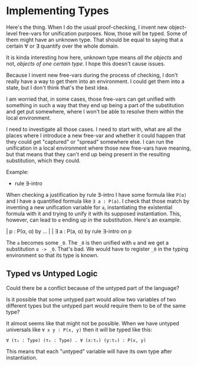 # Implementing Types


Here's the thing.
When I do the usual proof-checking, I invent new object-level free-vars for unification purposes.
Now, those will be typed. Some of them might have an unknown type. That should be equal to saying that a certain ∀ or ∃ quantify over the whole domain.


It is kinda interesting how here, unknown type means *all the objects* and not, *objects of one certain type*.
I hope this doesn't cause issues.


Because I invent new free-vars during the process of checking, I don't really have a way to get them into an environment.
I could get them into a state, but I don't think that's the best idea.

I am worried that, in some cases, those free-vars can get unified with something in such a way that they end up being a part of the substitution and get put somewhere, where I won't be able to resolve them within the local environment.

I need to investigate all those cases.
I need to start with, what are all the places where I introduce a new free-var and whether it could happen that they could get "captured" or "spread" somewhere else.
I can run the unification in a local environment where those new free-vars have meaning, but that means that they can't end up being present in the resulting substitution, which they could.


Example:

- rule ∃-intro

When checking a justification by rule ∃-intro I have some formula like `P(α)` and I have a quantified formula like
`∃ a : P(a)`. I check that those match by inventing a new unification variable for `a`, instantiating the existential formula with it and trying to unify it with its supposed instantiation.
This, however, can lead to `α` ending up in the substitution. Here's an example.


| p : P(α, α)  by ...
|
| ∃ a : P(a, α)  by rule ∃-intro on p


The `a` becomes some `_0`. The `_0` is then unified with `α` and we get a substitution `α -> _0`. That's bad.
We would have to register `_0` in the typing environment so that its type is known.



## Typed vs Untyped Logic

Could there be a conflict because of the untyped part of the language?

Is it possible that some untyped part would allow two variables of two different types but the untyped part would require them to be of the same type?

It almost seems like that might not be possible.
When we have untyped universals like `∀ x y : P(x, y)` then it will be typed like this:

`∀ (τ₁ : Type) (τ₂ : Type) . ∀ (x:τ₁) (y:τ₂) : P(x, y)`

This means that each "untyped" variable will have its own type after instantiation.